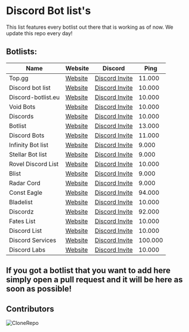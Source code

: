 
# Discord Bot list's

This list features every botlist out there that is working as of now. We update this repo every day!

## Botlists:

| Name              | Website                         | Discord                 | Ping |
| ----------------- | ------------------------------- | ---------------------------| --------|
| Top.gg | [Website](https://top.gg) | [Discord Invite](https://discord.com/invite/EYHTgJX) | 11.000 |
| Discord bot list | [Website](https://discordbotlist.com) | [Discord Invite](https://discord.com/invite/EYHTgJX) | 10.000 |
| Discord-botlist.eu | [Website](https://discord-botlist.eu) | [Discord Invite](https://discord.com/invite/EYHTgJX) | 10.000 |
| Void Bots | [Website](https://voidbots.net) | [Discord Invite](https://discord.com/invite/suH3VeUBXk) | 10.000 |
| Discords | [Website](https://discords.com/bots) | [Discord Invite](https://discord.com/invite/4g9NHYNbTS) | 10.000 |
| Botlist | [Website](https://botlist.me) | [Discord Invite](https://discord.com/invite/hdK4ya5eVv) | 13.000 |
| Discord Bots | [Website](https://discord.bots.gg) | [Discord Invite](https://discord.com/invite/0cDvIgU2voWn4BaD) | 11.000 |
| Infinity Bot list | [Website](https://infinitybots.gg) | [Discord Invite](https://discord.com/invite/KBCRuBKrHe) | 9.000 |
| Stellar Bot list | [Website](https://stellarbotlist.com) | [Discord Invite](https://discord.com/invite/hAYNuDRMwy) | 9.000 |
| Rovel Discord List | [Website](https://rovelstars.com) | [Discord Invite](https://discord.com/invite/E6PhZK4tU9) | 10.000 |
| Blist | [Website](https://blist.xyz) | [Discord Invite](https://discord.com/invite/PK8J6nzQMR) | 9.000 |
| Radar Cord |  [Website](https://radarcord.net/)| [Discord Invite](https://discord.com/invite/rKagYEUP5G) | 9.000 |
| Const Eagle | [Website](https://consteagle.com)| [Discord Invite](https://discord.com/invite/vXTXQPsErP) | 94.000 |
| Bladelist | [Website](https://bladelist.gg) | [Discord Invite](https://discord.com/invite/SJN3AZgFvY) | 10.000 |
| Discordz | [Website](https://discordz.gg) | [Discord Invite](https://discord.com/invite/5Z4PC6gnZ2) | 92.000 |
| Fates List | [Website](https://fateslist.xyz) | [Discord Invite](https://discord.com/invite/RDwaa3Jr3s) | 10.000 |
| Discord List | [Website](https://discordlist.gg/) | [Discord Invite](https://discord.com/invite/XbuJ6VH) | 10.000 |
| Discord Services | [Website](https://discordservices.net) | [Discord Invite](https://discord.com/invite/a5h4HBNM8g) | 100.000 |
| Discord Labs | [Website](https://bots.discordlabs.org/) | [Discord Invite](https://discord.com/invite/rmPNvNJ) | 10.000 |

## If you got a botlist that you want to add here simply open a pull request and it will be here as soon as possible!


## Contributors

![CloneRepo](https://contrib.rocks/image?repo=mezotv/Discord-Bot-Lists)

